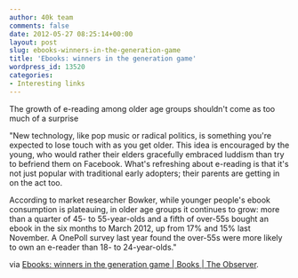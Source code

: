 ```yaml
---
author: 40k team
comments: false
date: 2012-05-27 08:25:14+00:00
layout: post
slug: ebooks-winners-in-the-generation-game
title: 'Ebooks: winners in the generation game'
wordpress_id: 13520
categories:
- Interesting links
---
```


The growth of e-reading among older age groups shouldn't come as too much of a surprise

"New technology, like pop music or radical politics, is something you're expected to lose touch with as you get older. This idea is encouraged by the young, who would rather their elders gracefully embraced luddism than try to befriend them on Facebook. What's refreshing about e-reading is that it's not just popular with traditional early adopters; their parents are getting in on the act too.

According to market researcher Bowker, while younger people's ebook consumption is plateauing, in older age groups it continues to grow: more than a quarter of 45- to 55-year-olds and a fifth of over-55s bought an ebook in the six months to March 2012, up from 17% and 15% last November. A OnePoll survey last year found the over-55s were more likely to own an e-reader than 18- to 24-year-olds."

via [Ebooks: winners in the generation game | Books | The Observer](http://www.guardian.co.uk/books/2012/may/27/ebooks-growth-older-age-groups).
